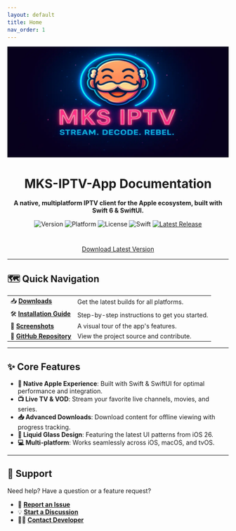 ```yaml
---
layout: default
title: Home
nav_order: 1
---
```


<div align="center">
  <a href="https://github.com/MKS2508/MKS-IPTV-App">
    <img src="imgs/banner3.webp" alt="MKS-IPTV-App Banner" width="800"/>
  </a>
  <h1>MKS-IPTV-App Documentation</h1>
  <p><strong>A native, multiplatform IPTV client for the Apple ecosystem, built with Swift 6 & SwiftUI.</strong></p>
</div>

<p align="center">
  <img alt="Version" src="https://img.shields.io/badge/version-v1.0--beta-blueviolet?style=for-the-badge">
  <img alt="Platform" src="https://img.shields.io/badge/platform-iOS%20%7C%20macOS%20%7C%20tvOS-4BC51D?style=for-the-badge">
  <img alt="License" src="https://img.shields.io/badge/License-GPLv3-blue.svg?style=for-the-badge">
  <img alt="Swift" src="https://img.shields.io/badge/Swift-6.0-F05138?style=for-the-badge&logo=swift">
  <a href="https://github.com/MKS2508/MKS-IPTV-App/releases/latest">
    <img alt="Latest Release" src="https://img.shields.io/github/v/release/MKS2508/MKS-IPTV-App?include_prereleases&style=for-the-badge&color=blue&logo=github">
  </a>
</p>

<div align="center" style="margin-top: 40px;">
  <a href="download.md" class="btn">Download Latest Version</a>
</div>

---

## 🗺️ Quick Navigation

| | |
| :--- | :--- |
| 📥 [**Downloads**](download.md) | Get the latest builds for all platforms. |
| 🛠️ [**Installation Guide**](installation.md) | Step-by-step instructions to get you started. |
| 📸 [**Screenshots**](screenshots.md) | A visual tour of the app's features. |
| 🐙 [**GitHub Repository**](https://github.com/MKS2508/MKS-IPTV-App) | View the project source and contribute. |

---

## ✨ Core Features

- ** Native Apple Experience**: Built with Swift & SwiftUI for optimal performance and integration.
- **📺 Live TV & VOD**: Stream your favorite live channels, movies, and series.
- **📥 Advanced Downloads**: Download content for offline viewing with progress tracking.
- **🎨 Liquid Glass Design**: Featuring the latest UI patterns from iOS 26.
- **💻 Multi-platform**: Works seamlessly across iOS, macOS, and tvOS.

---

## 💬 Support

Need help? Have a question or a feature request?

- 🐛 [**Report an Issue**](https://github.com/MKS2508/MKS-IPTV-App/issues)
- 💡 [**Start a Discussion**](https://github.com/MKS2508/MKS-IPTV-App/discussions)
- 👨‍💻 [**Contact Developer**](https://github.com/MKS2508)